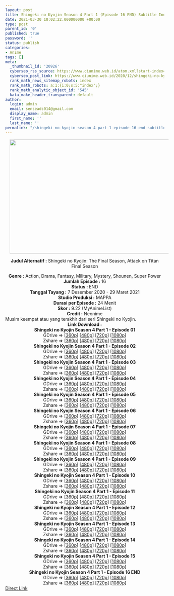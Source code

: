 ```yaml
---
layout: post
title: Shingeki no Kyojin Season 4 Part 1 (Episode 16 END) Subtitle Indonesia
date: 2021-03-30 10:02:22.000000000 +00:00
type: post
parent_id: '0'
published: true
password: ''
status: publish
categories:
- Anime
tags: []
meta:
  _thumbnail_id: '20926'
  cyberseo_rss_source: https://www.ciunime.web.id/atom.xml?start-index=151&max-results=150
  cyberseo_post_link: https://www.ciunime.web.id/2020/12/shingeki-no-kyojin-season-4-subtitle.html
  rank_math_news_sitemap_robots: index
  rank_math_robots: a:1:{i:0;s:5:"index";}
  rank_math_analytic_object_id: '545'
  kata_make_header_transparent: default
author:
  login: admin
  email: senseads014@gmail.com
  display_name: admin
  first_name: ''
  last_name: ''
permalink: "/shingeki-no-kyojin-season-4-part-1-episode-16-end-subtitle-indonesia/"
---
```

<div style="text-align: center;">
<div style="text-align: left;">
<div class="separator" style="clear: both; text-align: center;"></div>
<p></div>
<div class="separator" style="clear: both; text-align: center;"><a href="https://1.bp.blogspot.com/-QBtJV40G59U/X80hjxYzhAI/AAAAAAAAeYY/GwS45EctKYAFUvmAGpZ9WDFHwUNMGbkDgCLcBGAsYHQ/s1280/Shingeki%2Bno%2BKyojin%2BFinal%2BSeason.jpg" style="margin-left: 1em; margin-right: 1em;"><img border="0" data-original-height="720" data-original-width="1280" height="360" src="{{ site.baseurl }}/assets/2021/03/Shingeki%2Bno%2BKyojin%2BFinal%2BSeason.jpg" width="640" /></a></div>
<p><b>Judul</b><b><b> Alternatif</b> :</b> Shingeki no Kyojin: The Final Season,&nbsp;Attack on Titan Final Season</div>
<div style="text-align: center;"><b><b>Genre :</b></b> Action, Drama, Fantasy, Military, Mystery, Shounen, Super Power</div>
<div style="text-align: center;"><b>Jumlah Episode :</b> 16<br /><b>Status : </b>END<br /><b>Tanggal Tayang :</b> 7 Desember 2020&nbsp;- 29 Maret 2021<br /><b>Studio Produksi :</b> MAPPA<br /><b>Durasi per Episode :</b> 24 Menit</div>
<div style="text-align: center;"><b>Skor :</b> 9.22 (MyAnimeList)<br /><b>Credit :</b> Neonime</div>
<div style="text-align: center;"></div>
<div style="text-align: justify;">Musim keempat atau yang terakhir dari seri Shingeki no Kyojin.</div>
<div style="text-align: justify;"></div>
<div style="text-align: justify;"></div>
<div style="text-align: center;"><b>Link Download :</b></div>
<div style="text-align: center;"><b>Shingeki no Kyojin Season 4</b><span style="text-align: left;"><b>&nbsp;Part 1</b></span><b>&nbsp;- Episode 01</b></div>
<div style="text-align: center;">
<div style="text-align: center;">GDrive =&gt; [<a href="https://acefile.co/f/32990230/neonime_snk_s4_01-360p-zip" target="_blank" rel="noopener">360p</a>] [<a href="https://drive.google.com/uc?export=download&amp;id=1m_smNOFkNzTZAOAM0wY72qOHIHZSgTNU" target="_blank" rel="noopener">480p</a>] [<a href="https://drive.google.com/uc?export=download&amp;id=1nElJR1CadpAMJJLOW6krWYTMzR0ahfhm" target="_blank" rel="noopener">720p</a>] [<a href="https://drive.google.com/uc?export=download&amp;id=15Rftg_j1SH2uJHqW3mnvmdr3zJU_zduO" target="_blank" rel="noopener">1080p</a>]<br />Zshare =&gt; [<a href="https://mir.cr/0C5J77MR" target="_blank" rel="noopener">360p</a>] [<a href="https://www25.zippyshare.com/v/klTwSLz9/file.html" target="_blank" rel="noopener">480p</a>] [<a href="https://www58.zippyshare.com/v/XT9Rgsab/file.html" target="_blank" rel="noopener">720p</a>] [<a href="https://www46.zippyshare.com/v/FuflThgu/file.html" target="_blank" rel="noopener">1080p</a>] </div>
<div style="text-align: center;"><b>Shingeki no Kyojin Season 4&nbsp;Part 1&nbsp;- Episode 02</b></div>
<div style="text-align: center;">
<div>GDrive =&gt; [<a href="https://acefile.co/f/33396067/neonime_snk_s4-02-360p-zip" target="_blank" rel="noopener">360p</a>] [<a href="https://drive.google.com/uc?export=download&amp;id=1OdBLsy-wtkGdMNgM78EKYmzeWK9SeVRh" target="_blank" rel="noopener">480p</a>] [<a href="https://drive.google.com/uc?export=download&amp;id=1-Z9iByo3tfJ9_P0Sx3Z9dPrRPrsNsxLD" target="_blank" rel="noopener">720p</a>] [<a href="https://drive.google.com/uc?export=download&amp;id=1Tx9ZtcScXudYDDgSFy7EHQ8qs6WqyH45" target="_blank" rel="noopener">1080p</a>]<br />Zshare =&gt; [<a href="https://www111.zippyshare.com/v/amsGIqcK/file.html" target="_blank" rel="noopener">360p</a>] [<a href="https://www19.zippyshare.com/v/NVo7PdbX/file.html" target="_blank" rel="noopener">480p</a>] [<a href="https://www18.zippyshare.com/v/GNUyCAkR/file.html" target="_blank" rel="noopener">720p</a>] [<a href="https://www21.zippyshare.com/v/5ujj5Igg/file.html" target="_blank" rel="noopener">1080p</a>]</div>
<div><b>Shingeki no Kyojin Season 4&nbsp;Part 1&nbsp;- Episode 03</b></div>
<div>
<div>GDrive =&gt; [<a href="https://acefile.co/f/33817459/neonime_snk_s4_03-360p-zip" target="_blank" rel="noopener">360p</a>] [<a href="https://drive.google.com/uc?export=download&amp;id=18Lu_hjaFnN34Z0OSHcjMkwjtk7Gy27xy" target="_blank" rel="noopener">480p</a>] [<a href="https://drive.google.com/uc?export=download&amp;id=1MYUZMaaMU-w94xl8j7yxcYVjLabdTAwf" target="_blank" rel="noopener">720p</a>] [<a href="https://drive.google.com/uc?export=download&amp;id=1_FgwrfME4Bpzm-pZ8t_WobXjJ0Oyq0VS" target="_blank" rel="noopener">1080p</a>]<br />Zshare =&gt; [<a href="https://www6.zippyshare.com/v/ieSenMHl/file.html" target="_blank" rel="noopener">360p</a>] [<a href="https://www5.zippyshare.com/v/dW2YY0G5/file.html" target="_blank" rel="noopener">480p</a>] [<a href="https://www6.zippyshare.com/v/IZAXW41h/file.html" target="_blank" rel="noopener">720p</a>] [<a href="https://www93.zippyshare.com/v/04zZWNal/file.html" target="_blank" rel="noopener">1080p</a>]</div>
</div>
<div><b>Shingeki no Kyojin Season 4&nbsp;Part 1&nbsp;- Episode 04</b></div>
<div>
<div>GDrive =&gt; [<a href="https://acefile.co/f/34265633/neonime_snk_s4_04-360p-zip" target="_blank" rel="noopener">360p</a>] [<a href="https://drive.google.com/uc?export=download&amp;id=1yidR4GEbXBp5un573CZpu-4aATFiF1aQ" target="_blank" rel="noopener">480p</a>] [<a href="https://drive.google.com/uc?export=download&amp;id=1aIkAG8SaGbIFkgn3J-bK3TLLTwybXni9" target="_blank" rel="noopener">720p</a>] [<a href="https://drive.google.com/uc?export=download&amp;id=1BNowgyu5bKwMXz8naOfDMyljf-CEt4Bh" target="_blank" rel="noopener">1080p</a>]<br />Zshare =&gt; [<a href="https://www79.zippyshare.com/v/4qsBsjmE/file.html" target="_blank" rel="noopener">360p</a>] [<a href="https://www85.zippyshare.com/v/Fq5ngfPr/file.html" target="_blank" rel="noopener">480p</a>] [<a href="https://www74.zippyshare.com/v/zftCmPYe/file.html" target="_blank" rel="noopener">720p</a>] [<a href="https://www88.zippyshare.com/v/Z06VnMDQ/file.html" target="_blank" rel="noopener">1080p</a>]</div>
</div>
<div><b>Shingeki no Kyojin Season 4&nbsp;Part 1&nbsp;- Episode 05</b></div>
<div>
<div>GDrive =&gt; [<a href="https://racaty.net/2z8ohfze3kgg" target="_blank" rel="noopener">360p</a>] [<a href="https://drive.google.com/uc?export=download&amp;id=1vTueI6LC3k-laSnhDRZjeeSoaUaQj61D" target="_blank" rel="noopener">480p</a>] [<a href="https://drive.google.com/uc?export=download&amp;id=1Era27pDP5cTMvKfSrMkxDQnpl2BG7Efj" target="_blank" rel="noopener">720p</a>] [<a href="https://drive.google.com/uc?export=download&amp;id=1PQo9EN3UzGL51E5UHotbnUHsN5U5rQLG" target="_blank" rel="noopener">1080p</a>]<br />Zshare =&gt; [<a href="http://www.solidfiles.com/v/YqVwgvxYjYZ3R" target="_blank" rel="noopener">360p</a>] [<a href="https://www3.zippyshare.com/v/ZPeo6KcX/file.html" target="_blank" rel="noopener">480p</a>] [<a href="https://www95.zippyshare.com/v/ICx3RnxD/file.html" target="_blank" rel="noopener">720p</a>] [<a href="https://www20.zippyshare.com/v/sEBMDDsr/file.html" target="_blank" rel="noopener">1080p</a>]</div>
</div>
<div><b>Shingeki no Kyojin Season 4&nbsp;Part 1&nbsp;- Episode 06</b></div>
<div>
<div>GDrive =&gt; [<a href="https://racaty.net/hda2gmb0ns0z" target="_blank" rel="noopener">360p</a>] [<a href="https://drive.google.com/uc?export=download&amp;id=1QrIuJl3Bi5oNCWQSyo8nL_2s9TTgL76T" target="_blank" rel="noopener">480p</a>] [<a href="https://drive.google.com/uc?export=download&amp;id=1toqbJr1St1LFD6TLQsvh6gBhLxqujhTF" target="_blank" rel="noopener">720p</a>] [<a href="https://drive.google.com/uc?export=download&amp;id=1FHUw7Oq3XzXJimdY-gJidPBtxQ5is1ry" target="_blank" rel="noopener">1080p</a>]<br />Zshare =&gt; [<a href="https://www97.zippyshare.com/v/VTehUH1s/file.html" target="_blank" rel="noopener">360p</a>] [<a href="https://www118.zippyshare.com/v/szSS67gj/file.html" target="_blank" rel="noopener">480p</a>] [<a href="https://www14.zippyshare.com/v/k50HNiYq/file.html" target="_blank" rel="noopener">720p</a>] [<a href="https://www23.zippyshare.com/v/JHrndV1o/file.html" target="_blank" rel="noopener">1080p</a>]</div>
</div>
<div><b>Shingeki no Kyojin Season 4&nbsp;Part 1&nbsp;- Episode 07</b></div>
<div>
<div>GDrive =&gt; [<a href="https://racaty.net/msanbkz0jw00" target="_blank" rel="noopener">360p</a>] [<a href="https://drive.google.com/uc?export=download&amp;id=1ZxJFFweuUHxQwwhtmrJyqr30H0IOLXZy" target="_blank" rel="noopener">480p</a>] [<a href="https://drive.google.com/uc?export=download&amp;id=1r5dacHEJSLCp0ZVNspw8A5bobYp4VMy4" target="_blank" rel="noopener">720p</a>] [<a href="https://drive.google.com/uc?export=download&amp;id=1NJ3V2tQIA5x7FObQG5O_vhkrm4TZQrom" target="_blank" rel="noopener">1080p</a>]<br />Zshare =&gt; [<a href="https://www102.zippyshare.com/v/6kyZAy1V/file.html" target="_blank" rel="noopener">360p</a>] [<a href="https://www119.zippyshare.com/v/iLflzqS5/file.html" target="_blank" rel="noopener">480p</a>] [<a href="https://www82.zippyshare.com/v/mEfmH4Fe/file.html" target="_blank" rel="noopener">720p</a>] [<a href="https://www61.zippyshare.com/v/gmLwEiFC/file.html" target="_blank" rel="noopener">1080p</a>]</div>
</div>
<div><b>Shingeki no Kyojin Season 4&nbsp;Part 1&nbsp;- Episode 08</b></div>
<div>
<div>GDrive =&gt; [<a href="https://elsfile.org/download.php?OVlWb0dEMjE1aWNEVFIvWHhTTnRzMnQ4aG5JL1ZKeU9SSlJ6WS9CTXplcz06Ol%2FYm4oqQ0TFPysezm0GPXc%3D" target="_blank" rel="noopener">360p</a>] [<a href="https://drive.google.com/uc?export=download&amp;id=11vNz1pSs20_sgntVV2HVWOwicTcFJJ1r" target="_blank" rel="noopener">480p</a>] [<a href="https://drive.google.com/uc?export=download&amp;id=1hDzQEKg178nIwIOYBUPfI8YxZHVR5JWf" target="_blank" rel="noopener">720p</a>] [<a href="https://drive.google.com/uc?export=download&amp;id=1Ifh0O8l6eayYvTMOQXyj18ezTd58T0Mi" target="_blank" rel="noopener">1080p</a>]<br />Zshare =&gt; [<a href="https://www75.zippyshare.com/v/qVHzv4nh/file.html" target="_blank" rel="noopener">360p</a>] [<a href="https://www57.zippyshare.com/v/yDQk89IP/file.html" target="_blank" rel="noopener">480p</a>] [<a href="https://www82.zippyshare.com/v/ehq4HfnO/file.html" target="_blank" rel="noopener">720p</a>] [<a href="https://www48.zippyshare.com/v/jppPPWFV/file.html" target="_blank" rel="noopener">1080p</a>]</div>
</div>
<div><b>Shingeki no Kyojin Season 4&nbsp;Part 1&nbsp;- Episode 09</b></div>
<div>
<div>GDrive =&gt; [<a href="https://elsfile.org/download.php?a1UzdDk4WjRoMlBPZkJPWjRpaDFCZG16WHVyL2M2cS9CK3ZtR1ZuZ29xdz06Ok1BDqBjdJ3aGxTm7XnN3c4%3D" target="_blank" rel="noopener">360p</a>] [<a href="https://drive.google.com/uc?export=download&amp;id=1CBjoZtNJhUoXyaBdXGUDUcNzkaFOIrr4" target="_blank" rel="noopener">480p</a>] [<a href="https://drive.google.com/uc?export=download&amp;id=1Tka0Xc5QAO1ZfbKIno0U-PwbbZgPmYjV" target="_blank" rel="noopener">720p</a>] [<a href="https://drive.google.com/uc?export=download&amp;id=1qYTReqEdnC0OWcUTBrd8_B6D0o2uIAw6" target="_blank" rel="noopener">1080p</a>]<br />Zshare =&gt; [<a href="https://www75.zippyshare.com/v/fWQZqnMy/file.html" target="_blank" rel="noopener">360p</a>] [<a href="https://www74.zippyshare.com/v/9UDYZ2ZJ/file.html" target="_blank" rel="noopener">480p</a>] [<a href="https://www75.zippyshare.com/v/gHCgp01C/file.html" target="_blank" rel="noopener">720p</a>] [<a href="https://www75.zippyshare.com/v/oWXraR6j/file.html" target="_blank" rel="noopener">1080p</a>]</div>
</div>
<div><b>Shingeki no Kyojin Season 4&nbsp;Part 1&nbsp;- Episode 10</b></div>
<div>
<div>GDrive =&gt; [<a href="https://elsfile.org/download.php?aTMzNVhENGFqMU4rZmVhS01QV1RrNlJTdHhDNFhONnI5YUliTU5XM1c2az06OgawPuRA78OczQMCoKvrNqQ%3D" target="_blank" rel="noopener">360p</a>] [<a href="https://drive.google.com/uc?export=download&amp;id=1cgMd3y97o6oAZhsikcFtIL1urYlf9y4z" target="_blank" rel="noopener">480p</a>] [<a href="https://drive.google.com/uc?export=download&amp;id=10iyAr5hpuO_X7IJsKK_uG4yjrtPOuC00" target="_blank" rel="noopener">720p</a>] [<a href="https://drive.google.com/uc?export=download&amp;id=1i7HDXZpOy0fuI1dzmyDeRmdwJqSS5vVo" target="_blank" rel="noopener">1080p</a>]<br />Zshare =&gt; [<a href="https://www41.zippyshare.com/v/Am9dK0fd/file.html" target="_blank" rel="noopener">360p</a>] [<a href="https://www36.zippyshare.com/v/RiPKrIwa/file.html" target="_blank" rel="noopener">480p</a>] [<a href="https://www39.zippyshare.com/v/SsBbzEOQ/file.html" target="_blank" rel="noopener">720p</a>] [<a href="https://www63.zippyshare.com/v/phdxlnNh/file.html" target="_blank" rel="noopener">1080p</a>]</div>
</div>
<div><b>Shingeki no Kyojin Season 4&nbsp;Part 1&nbsp;- Episode 11</b></div>
<div>
<div>GDrive =&gt; [<a href="https://elsfile.org/download.php?cDgrKzExNTlqdUJJTmxGV0tCSFFMdzdEcC96clgrUkxxMDAycTg1OWkxQT06OhLRJAM3269LqjjshMRBkwg%3D" target="_blank" rel="noopener">360p</a>] [<a href="https://drive.google.com/uc?export=download&amp;id=1GUvn4GCraxIBYuu0n8zV4tALGkxtXn3V" target="_blank" rel="noopener">480p</a>] [<a href="https://drive.google.com/uc?export=download&amp;id=1Y_hYpmFNooBVSpncONROgXaOAo9fO8mM" target="_blank" rel="noopener">720p</a>] [<a href="https://drive.google.com/uc?export=download&amp;id=1P2xWn_NTO_i27I_NVwGOATjZlo3ptqRs" target="_blank" rel="noopener">1080p</a>]<br />Zshare =&gt; [<a href="https://www90.zippyshare.com/v/V8IghgWF/file.html" target="_blank" rel="noopener">360p</a>] [<a href="https://www108.zippyshare.com/v/1J20sWM2/file.html" target="_blank" rel="noopener">480p</a>] [<a href="https://www74.zippyshare.com/v/F5dh1J7d/file.html" target="_blank" rel="noopener">720p</a>] [<a href="https://www78.zippyshare.com/v/13r3eyTq/file.html" target="_blank" rel="noopener">1080p</a>]</div>
</div>
<div><b>Shingeki no Kyojin Season 4&nbsp;Part 1&nbsp;- Episode 12</b></div>
<div>
<div>GDrive =&gt; [<a href="https://elsfile.org/download.php?cnFrVjVwRG93eTBzcENjK0VXTDNXeHdQUUxZY2Z3NHZrUCtGMXMrZUlSTT06OgJIfeox%2FW6sKD2JKQ%2FQzZY%3D" target="_blank" rel="noopener">360p</a>] [<a href="https://drive.google.com/uc?export=download&amp;id=1nPwQRM02mqQiHeT-tckM-ighxiCV7djl" target="_blank" rel="noopener">480p</a>] [<a href="https://drive.google.com/uc?export=download&amp;id=17ndYnILFYfoAQhNhobv_h0A05GgDo1h6" target="_blank" rel="noopener">720p</a>] [<a href="https://drive.google.com/uc?export=download&amp;id=1sais7Jzh6gHMjOj8qKWvUkrn7tSVk6g4" target="_blank" rel="noopener">1080p</a>]<br />Zshare =&gt; [<a href="https://www105.zippyshare.com/v/WvSCU5EK/file.html" target="_blank" rel="noopener">360p</a>] [<a href="https://www11.zippyshare.com/v/eiUzpe3F/file.html" target="_blank" rel="noopener">480p</a>] [<a href="https://www82.zippyshare.com/v/ocVGAJKN/file.html" target="_blank" rel="noopener">720p</a>] [<a href="https://www57.zippyshare.com/v/Oinihabg/file.html" target="_blank" rel="noopener">1080p</a>]</div>
</div>
<div><b>Shingeki no Kyojin Season 4&nbsp;Part 1&nbsp;- Episode 13</b></div>
<div>
<div>GDrive =&gt; [<a href="https://elsfile.org/download.php?cTNhc0JUN0RlcGhqTnZIRWNqUklRK0JuNjJmTUpBdXN2N3R2L1VxTnI2UT06OrpLxn9da762%2FdoUwp3XW3U%3D" target="_blank" rel="noopener">360p</a>] [<a href="https://drive.google.com/uc?export=download&amp;id=1cyLXFVkD4h76WwYK2rmxEgErW2SlNMOr" target="_blank" rel="noopener">480p</a>] [<a href="https://drive.google.com/uc?export=download&amp;id=1KX8FZ8lc-B6MGDANCfV3U5HHyH3Bk2-d" target="_blank" rel="noopener">720p</a>] [<a href="https://drive.google.com/uc?export=download&amp;id=13inRoJ2beyQjUQAaKIO7wLiVEBTQoxs8" target="_blank" rel="noopener">1080p</a>]<br />Zshare =&gt; [<a href="https://www57.zippyshare.com/v/iRmZAKeg/file.html" target="_blank" rel="noopener">360p</a>] [<a href="https://www25.zippyshare.com/v/xJMYUJRq/file.html" target="_blank" rel="noopener">480p</a>] [<a href="https://www3.zippyshare.com/v/pjsaEvyA/file.html" target="_blank" rel="noopener">720p</a>] [<a href="https://www104.zippyshare.com/v/fCCPuuBj/file.html" target="_blank" rel="noopener">1080p</a>]</div>
</div>
<div><b>Shingeki no Kyojin Season 4&nbsp;Part 1&nbsp;- Episode 14</b></div>
<div>
<div>GDrive =&gt; [<a href="https://elsfile.org/download.php?b1J5TW5WVE1aSWwxNm1SVTdwdWVpYTV0ZUswSDZBd0xWUUxLMDJIT1Y0UT06Oi4W25wXM21EWlxTKzMW1i0%3D" target="_blank" rel="noopener">360p</a>] [<a href="https://drive.google.com/uc?export=download&amp;id=1y0CRCr6SVR7T-p-VA9sj6b_BCjaOtmUT" target="_blank" rel="noopener">480p</a>] [<a href="https://drive.google.com/uc?export=download&amp;id=1h2s3Bisep1aYDrYCsyPl5WKHJ9vszTUZ" target="_blank" rel="noopener">720p</a>] [<a href="https://drive.google.com/uc?export=download&amp;id=1tlvA5BlSkIzNk58V7FZE5nhl3neTKzXQ" target="_blank" rel="noopener">1080p</a>]<br />Zshare =&gt; [<a href="https://www118.zippyshare.com/v/HCMX28hr/file.html" target="_blank" rel="noopener">360p</a>] [<a href="https://www49.zippyshare.com/v/mlSZ4q54/file.html" target="_blank" rel="noopener">480p</a>] [<a href="https://www7.zippyshare.com/v/lO3Zl8sS/file.html" target="_blank" rel="noopener">720p</a>] [<a href="https://www7.zippyshare.com/v/Yc18hdhj/file.html" target="_blank" rel="noopener">1080p</a>]</div>
</div>
<div><b>Shingeki no Kyojin Season 4&nbsp;Part 1&nbsp;- Episode 15</b></div>
<div>
<div>GDrive =&gt; [<a href="https://elsfile.org/download.php?QVBzQVM5eit0NzRVMkROblRPaWZWOUJYaWlvS3M4Sjl6QmpDN3BXRlk2bz06OiDyz02cKA7EesAQh5ZCydc%3D" target="_blank" rel="noopener">360p</a>] [<a href="https://drive.google.com/uc?export=download&amp;id=1p-75MoPRvId-WU49KgKrLWIy5AdGyTcV" target="_blank" rel="noopener">480p</a>] [<a href="https://drive.google.com/uc?export=download&amp;id=1hbN0cq_-s-IRICeX6j6cqU9OYeBB0RCG" target="_blank" rel="noopener">720p</a>] [<a href="https://drive.google.com/uc?export=download&amp;id=1u49vyNNKZNJSqZ0988a6tqLH_M6rAWkP" target="_blank" rel="noopener">1080p</a>]<br />Zshare =&gt; [<a href="https://www113.zippyshare.com/v/sl6Ahhyc/file.html" target="_blank" rel="noopener">360p</a>] [<a href="https://www102.zippyshare.com/v/ES7dmv4Z/file.html" target="_blank" rel="noopener">480p</a>] [<a href="https://www18.zippyshare.com/v/gKQSgpa1/file.html" target="_blank" rel="noopener">720p</a>] [<a href="https://www89.zippyshare.com/v/rLibi7ya/file.html" target="_blank" rel="noopener">1080p</a>]</div>
</div>
<div>
<div><b>Shingeki no Kyojin Season 4&nbsp;Part 1&nbsp;- Episode 16 END</b></div>
<div>
<div>GDrive =&gt; [<a href="https://elsfile.org/download.php?MmFzWGxRdHRzVVY1Y3ZvcWFlZmZmNjBPM0RtSHY2bVo4R1hZVkRQRkg0MD06OpNWla%2FXxQE2BVeRNAMn1eg%3D" target="_blank" rel="noopener">360p</a>] [<a href="https://drive.google.com/uc?export=download&amp;id=11ANgGRO9MMvUwRrOsq7R9ZEL2ZsKoZG9" target="_blank" rel="noopener">480p</a>] [<a href="https://drive.google.com/uc?export=download&amp;id=15Hz9YrlO7XLICX_KKs03rKkE6064CGVO" target="_blank" rel="noopener">720p</a>] [<a href="https://drive.google.com/uc?export=download&amp;id=1I-gSkXFVXIB-ufUxye9TbPr6RUaZZUhN" target="_blank" rel="noopener">1080p</a>]<br />Zshare =&gt; [<a href="https://www24.zippyshare.com/v/gDMHiCLf/file.html" target="_blank" rel="noopener">360p</a>] [<a href="https://www20.zippyshare.com/v/niaQvn7g/file.html" target="_blank" rel="noopener">480p</a>] [<a href="https://www114.zippyshare.com/v/DBy3Be8N/file.html" target="_blank" rel="noopener">720p</a>] [<a href="https://www79.zippyshare.com/v/hwYpILVw/file.html" target="_blank" rel="noopener">1080p</a>]</div>
</div>
</div>
</div>
</div>
<link rel="stylesheet" href="https://cdnjs.cloudflare.com/ajax/libs/font-awesome/4.7.0/css/font-awesome.min.css" />
<div class="divbtn"> <a href="https://handymansurrender.com/fihup8buzv?key=94550f7ce39444073321dde3b8782f97" class="btn"><i class="fa fa-download"></i> Direct Link</a> </div>
